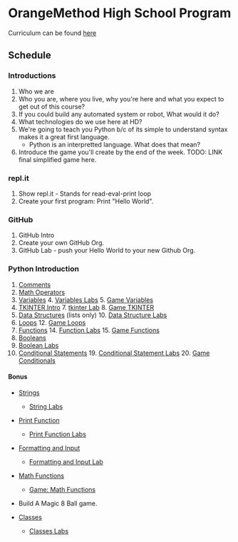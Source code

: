 # OrangeMethod High School Program

Curriculum can be found [here](https://erinwoodrum.github.io/High-School-Program/)

## Schedule

### Introductions
1.  Who we are
2.  Who you are, where you live, why you're here and what you expect to get out of this course?
3.  If you could build any automated system or robot, What would it do? 
4.  What technologies do we use here at HD? 
5.  We're going to teach you Python b/c of its simple to understand syntax makes it a great first language. 
    * Python is an interpretted language.  What does that mean? 
6.  Introduce the game you'll create by the end of the week. TODO: LINK final simplified game here. 

### repl.it
1. Show repl.it - Stands for read-eval-print loop
2. Create your first program:  Print "Hello World". 

### GitHub

1. GitHub Intro
2. Create your own GitHub Org. 
3. GitHub Lab - push your Hello World to your new Github Org. 

### Python Introduction
1. [Comments](./docs/comments.html)
2. [Math Operators](./docs/math-operators.html)
3. [Variables](./docs/variables.html)
   4. [Variables Labs](./docs/variables-labs.html)
   5. [Game Variables](./docs/game-variables.html)
6. [TKINTER Intro](./docs/tkinter)
    7. [tkinter Lab](./docs/tkinter-lab.html)
    8. [Game TKINTER](./docs/game-tkinter.html)
9. [Data Structures](./docs/data-structures.html) (lists only)
    10. [Data Structure Labs](./docs/data-structures-labs.html)
11. [Loops](./docs/loops.html)
    12. [Game Loops](./docs/game-loops.html)
13.  [Functions](./docs/functions.html)
    14. [Function Labs](./docs/functions-labs.html)
    15. [Game Functions](./docs/game-functions.html)
16. [Booleans](./docs/booleans.html)
   17. [Boolean Labs](./docs/boolean-labs.html)
18. [Conditional Statements](./docs/conditional-statements.html)
    19. [Conditional Statement Labs](./docs/conditional-statements-labs.html)
    20. [Game Conditionals](./docs/game-conditionals.html) 


#### Bonus
-  [Strings](./docs/strings.html)
    * [String Labs](./docs/strings-labs.html)
- [Print Function](./docs/print-function.html)
   * [Print Function Labs](./docs/print-function-labs.html)
- [Formatting and Input](./docs/formatting-and-input.html)
   * [Formatting and Input Lab](./docs/formatting-and-input-labs.html)
- [Math Functions](./docs/math-functions.html)
   * [Game: Math Functions](./docs/math-functions.html)

- Build A Magic 8 Ball game. 

- [Classes](./docs/classes.html)
    * [Classes Labs](./docs/classes-labs.html)
